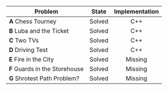 | Problem        | State           | Implementation  |
 | ------------- |:---------------:| :--------------:|		
 | **A** Chess Tourney | Solved          | C++            |		
 | **B** Luba and the Ticket | Solved          | C++            |	
 | **C** Two TVs | Solved          | C++            |		 
 | **D** Driving Test | Solved          | C++            
 | **E** Fire in the City | Solved          | Missing            
 | **F** Guards in the Storehouse | Solved          | Missing            |
 | **G** Shrotest Path Problem? | Solved          | Missing            |
